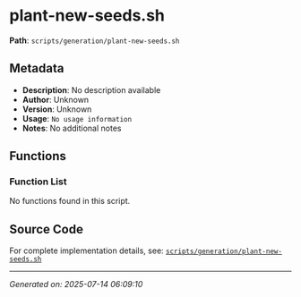 # plant-new-seeds.sh

**Path**: `scripts/generation/plant-new-seeds.sh`

## Metadata

- **Description**: No description available
- **Author**: Unknown
- **Version**: Unknown
- **Usage**: `No usage information`
- **Notes**: No additional notes

## Functions

### Function List

No functions found in this script.


## Source Code

For complete implementation details, see: [`scripts/generation/plant-new-seeds.sh`](../../scripts/generation/plant-new-seeds.sh)

---
*Generated on: 2025-07-14 06:09:10*
